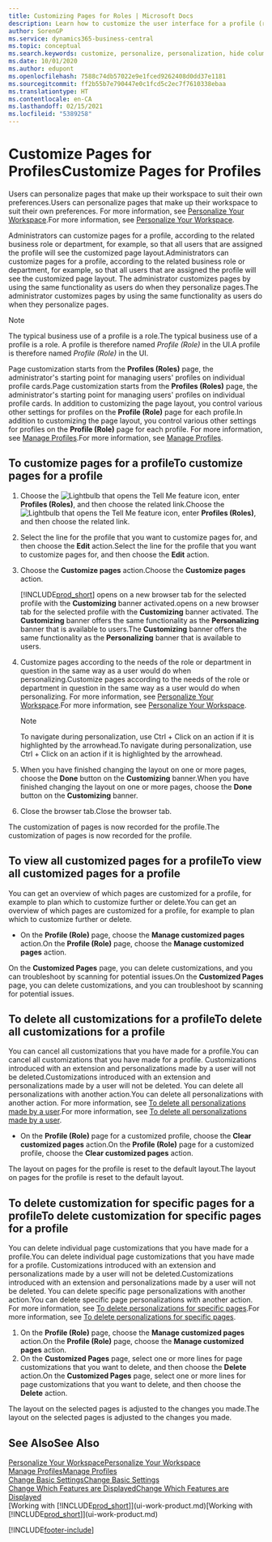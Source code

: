 ```yaml
---
title: Customizing Pages for Roles | Microsoft Docs
description: Learn how to customize the user interface for a profile (role) so that all users assigned that role see a customized workspace.
author: SorenGP
ms.service: dynamics365-business-central
ms.topic: conceptual
ms.search.keywords: customize, personalize, personalization, hide columns, remove fields, move fields
ms.date: 10/01/2020
ms.author: edupont
ms.openlocfilehash: 7588c74db57022e9e1fced9262408d0dd37e1181
ms.sourcegitcommit: ff2b55b7e790447e0c1fcd5c2ec7f7610338ebaa
ms.translationtype: HT
ms.contentlocale: en-CA
ms.lasthandoff: 02/15/2021
ms.locfileid: "5389258"
---
```

# <a name="customize-pages-for-profiles"></a><span data-ttu-id="9c9d0-103">Customize Pages for Profiles</span><span class="sxs-lookup"><span data-stu-id="9c9d0-103">Customize Pages for Profiles</span></span>
<span data-ttu-id="9c9d0-104">Users can personalize pages that make up their workspace to suit their own preferences.</span><span class="sxs-lookup"><span data-stu-id="9c9d0-104">Users can personalize pages that make up their workspace to suit their own preferences.</span></span> <span data-ttu-id="9c9d0-105">For more information, see [Personalize Your Workspace](ui-personalization-user.md).</span><span class="sxs-lookup"><span data-stu-id="9c9d0-105">For more information, see [Personalize Your Workspace](ui-personalization-user.md).</span></span>

<span data-ttu-id="9c9d0-106">Administrators can customize pages for a profile, according to the related business role or department, for example, so that all users that are assigned the profile will see the customized page layout.</span><span class="sxs-lookup"><span data-stu-id="9c9d0-106">Administrators can customize pages for a profile, according to the related business role or department, for example, so that all users that are assigned the profile will see the customized page layout.</span></span> <span data-ttu-id="9c9d0-107">The administrator customizes pages by using the same functionality as users do when they personalize pages.</span><span class="sxs-lookup"><span data-stu-id="9c9d0-107">The administrator customizes pages by using the same functionality as users do when they personalize pages.</span></span>

> [!NOTE]
> <span data-ttu-id="9c9d0-108">The typical business use of a profile is a role.</span><span class="sxs-lookup"><span data-stu-id="9c9d0-108">The typical business use of a profile is a role.</span></span> <span data-ttu-id="9c9d0-109">A profile is therefore named *Profile (Role)* in the UI.</span><span class="sxs-lookup"><span data-stu-id="9c9d0-109">A profile is therefore named *Profile (Role)* in the UI.</span></span>

<span data-ttu-id="9c9d0-110">Page customization starts from the **Profiles (Roles)** page, the administrator's starting point for managing users' profiles on individual profile cards.</span><span class="sxs-lookup"><span data-stu-id="9c9d0-110">Page customization starts from the **Profiles (Roles)** page, the administrator's starting point for managing users' profiles on individual profile cards.</span></span> <span data-ttu-id="9c9d0-111">In addition to customizing the page layout, you control various other settings for profiles on the **Profile (Role)** page for each profile.</span><span class="sxs-lookup"><span data-stu-id="9c9d0-111">In addition to customizing the page layout, you control various other settings for profiles on the **Profile (Role)** page for each profile.</span></span> <span data-ttu-id="9c9d0-112">For more information, see [Manage Profiles](admin-users-profiles-roles.md).</span><span class="sxs-lookup"><span data-stu-id="9c9d0-112">For more information, see [Manage Profiles](admin-users-profiles-roles.md).</span></span>

## <a name="to-customize-pages-for-a-profile"></a><span data-ttu-id="9c9d0-113">To customize pages for a profile</span><span class="sxs-lookup"><span data-stu-id="9c9d0-113">To customize pages for a profile</span></span>
1. <span data-ttu-id="9c9d0-114">Choose the ![Lightbulb that opens the Tell Me feature](media/ui-search/search_small.png "Tell me what you want to do") icon, enter **Profiles (Roles)**, and then choose the related link.</span><span class="sxs-lookup"><span data-stu-id="9c9d0-114">Choose the ![Lightbulb that opens the Tell Me feature](media/ui-search/search_small.png "Tell me what you want to do") icon, enter **Profiles (Roles)**, and then choose the related link.</span></span>
2. <span data-ttu-id="9c9d0-115">Select the line for the profile that you want to customize pages for, and then choose the **Edit** action.</span><span class="sxs-lookup"><span data-stu-id="9c9d0-115">Select the line for the profile that you want to customize pages for, and then choose the **Edit** action.</span></span>
3. <span data-ttu-id="9c9d0-116">Choose the **Customize pages** action.</span><span class="sxs-lookup"><span data-stu-id="9c9d0-116">Choose the **Customize pages** action.</span></span>

    [!INCLUDE[prod_short](includes/prod_short.md)] <span data-ttu-id="9c9d0-117">opens on a new browser tab for the selected profile with the **Customizing** banner activated.</span><span class="sxs-lookup"><span data-stu-id="9c9d0-117">opens on a new browser tab for the selected profile with the **Customizing** banner activated.</span></span> <span data-ttu-id="9c9d0-118">The **Customizing** banner offers the same functionality as the **Personalizing** banner that is available to users.</span><span class="sxs-lookup"><span data-stu-id="9c9d0-118">The **Customizing** banner offers the same functionality as the **Personalizing** banner that is available to users.</span></span>

4. <span data-ttu-id="9c9d0-119">Customize pages according to the needs of the role or department in question in the same way as a user would do when personalizing.</span><span class="sxs-lookup"><span data-stu-id="9c9d0-119">Customize pages according to the needs of the role or department in question in the same way as a user would do when personalizing.</span></span> <span data-ttu-id="9c9d0-120">For more information, see [Personalize Your Workspace](ui-personalization-user.md).</span><span class="sxs-lookup"><span data-stu-id="9c9d0-120">For more information, see [Personalize Your Workspace](ui-personalization-user.md).</span></span>

    > [!NOTE]
    > <span data-ttu-id="9c9d0-121">To navigate during personalization, use Ctrl + Click on an action if it is highlighted by the arrowhead.</span><span class="sxs-lookup"><span data-stu-id="9c9d0-121">To navigate during personalization, use Ctrl + Click on an action if it is highlighted by the arrowhead.</span></span>

5. <span data-ttu-id="9c9d0-122">When you have finished changing the layout on one or more pages, choose the **Done** button on the **Customizing** banner.</span><span class="sxs-lookup"><span data-stu-id="9c9d0-122">When you have finished changing the layout on one or more pages, choose the **Done** button on the **Customizing** banner.</span></span>
6. <span data-ttu-id="9c9d0-123">Close the browser tab.</span><span class="sxs-lookup"><span data-stu-id="9c9d0-123">Close the browser tab.</span></span>

<span data-ttu-id="9c9d0-124">The customization of pages is now recorded for the profile.</span><span class="sxs-lookup"><span data-stu-id="9c9d0-124">The customization of pages is now recorded for the profile.</span></span>

## <a name="to-view-all-customized-pages-for-a-profile"></a><span data-ttu-id="9c9d0-125">To view all customized pages for a profile</span><span class="sxs-lookup"><span data-stu-id="9c9d0-125">To view all customized pages for a profile</span></span>

<span data-ttu-id="9c9d0-126">You can get an overview of which pages are customized for a profile, for example to plan which to customize further or delete.</span><span class="sxs-lookup"><span data-stu-id="9c9d0-126">You can get an overview of which pages are customized for a profile, for example to plan which to customize further or delete.</span></span>

- <span data-ttu-id="9c9d0-127">On the **Profile (Role)** page, choose the **Manage customized pages** action.</span><span class="sxs-lookup"><span data-stu-id="9c9d0-127">On the **Profile (Role)** page, choose the **Manage customized pages** action.</span></span>

<span data-ttu-id="9c9d0-128">On the **Customized Pages** page, you can delete customizations, and you can troubleshoot by scanning for potential issues.</span><span class="sxs-lookup"><span data-stu-id="9c9d0-128">On the **Customized Pages** page, you can delete customizations, and you can troubleshoot by scanning for potential issues.</span></span>  

## <a name="to-delete-all-customizations-for-a-profile"></a><span data-ttu-id="9c9d0-129">To delete all customizations for a profile</span><span class="sxs-lookup"><span data-stu-id="9c9d0-129">To delete all customizations for a profile</span></span>
<span data-ttu-id="9c9d0-130">You can cancel all customizations that you have made for a profile.</span><span class="sxs-lookup"><span data-stu-id="9c9d0-130">You can cancel all customizations that you have made for a profile.</span></span> <span data-ttu-id="9c9d0-131">Customizations introduced with an extension and personalizations made by a user will not be deleted.</span><span class="sxs-lookup"><span data-stu-id="9c9d0-131">Customizations introduced with an extension and personalizations made by a user will not be deleted.</span></span> <span data-ttu-id="9c9d0-132">You can delete all personalizations with another action.</span><span class="sxs-lookup"><span data-stu-id="9c9d0-132">You can delete all personalizations with another action.</span></span> <span data-ttu-id="9c9d0-133">For more information, see [To delete all personalizations made by a user](admin-users-profiles-roles.md#to-delete-all-personalizations-made-by-a-user).</span><span class="sxs-lookup"><span data-stu-id="9c9d0-133">For more information, see [To delete all personalizations made by a user](admin-users-profiles-roles.md#to-delete-all-personalizations-made-by-a-user).</span></span>

- <span data-ttu-id="9c9d0-134">On the **Profile (Role)** page for a customized profile, choose the **Clear customized pages** action.</span><span class="sxs-lookup"><span data-stu-id="9c9d0-134">On the **Profile (Role)** page for a customized profile, choose the **Clear customized pages** action.</span></span>

<span data-ttu-id="9c9d0-135">The layout on pages for the profile is reset to the default layout.</span><span class="sxs-lookup"><span data-stu-id="9c9d0-135">The layout on pages for the profile is reset to the default layout.</span></span>  

## <a name="to-delete-customization-for-specific-pages-for-a-profile"></a><span data-ttu-id="9c9d0-136">To delete customization for specific pages for a profile</span><span class="sxs-lookup"><span data-stu-id="9c9d0-136">To delete customization for specific pages for a profile</span></span>
<span data-ttu-id="9c9d0-137">You can delete individual page customizations that you have made for a profile.</span><span class="sxs-lookup"><span data-stu-id="9c9d0-137">You can delete individual page customizations that you have made for a profile.</span></span> <span data-ttu-id="9c9d0-138">Customizations introduced with an extension and personalizations made by a user will not be deleted.</span><span class="sxs-lookup"><span data-stu-id="9c9d0-138">Customizations introduced with an extension and personalizations made by a user will not be deleted.</span></span> <span data-ttu-id="9c9d0-139">You can delete specific page personalizations with another action.</span><span class="sxs-lookup"><span data-stu-id="9c9d0-139">You can delete specific page personalizations with another action.</span></span> <span data-ttu-id="9c9d0-140">For more information, see [To delete personalizations for specific pages](admin-users-profiles-roles.md#to-delete-personalizations-for-specific-pages).</span><span class="sxs-lookup"><span data-stu-id="9c9d0-140">For more information, see [To delete personalizations for specific pages](admin-users-profiles-roles.md#to-delete-personalizations-for-specific-pages).</span></span>

1. <span data-ttu-id="9c9d0-141">On the **Profile (Role)** page, choose the **Manage customized pages** action.</span><span class="sxs-lookup"><span data-stu-id="9c9d0-141">On the **Profile (Role)** page, choose the **Manage customized pages** action.</span></span>
2. <span data-ttu-id="9c9d0-142">On the **Customized Pages** page, select one or more lines for page customizations that you want to delete, and then choose the **Delete** action.</span><span class="sxs-lookup"><span data-stu-id="9c9d0-142">On the **Customized Pages** page, select one or more lines for page customizations that you want to delete, and then choose the **Delete** action.</span></span>

<span data-ttu-id="9c9d0-143">The layout on the selected pages is adjusted to the changes you made.</span><span class="sxs-lookup"><span data-stu-id="9c9d0-143">The layout on the selected pages is adjusted to the changes you made.</span></span>

## <a name="see-also"></a><span data-ttu-id="9c9d0-144">See Also</span><span class="sxs-lookup"><span data-stu-id="9c9d0-144">See Also</span></span>

[<span data-ttu-id="9c9d0-145">Personalize Your Workspace</span><span class="sxs-lookup"><span data-stu-id="9c9d0-145">Personalize Your Workspace</span></span>](ui-personalization-user.md)  
[<span data-ttu-id="9c9d0-146">Manage Profiles</span><span class="sxs-lookup"><span data-stu-id="9c9d0-146">Manage Profiles</span></span>](admin-users-profiles-roles.md)  
[<span data-ttu-id="9c9d0-147">Change Basic Settings</span><span class="sxs-lookup"><span data-stu-id="9c9d0-147">Change Basic Settings</span></span>](ui-change-basic-settings.md)  
[<span data-ttu-id="9c9d0-148">Change Which Features are Displayed</span><span class="sxs-lookup"><span data-stu-id="9c9d0-148">Change Which Features are Displayed</span></span>](ui-experiences.md)  
<span data-ttu-id="9c9d0-149">[Working with [!INCLUDE[prod_short](includes/prod_short.md)]](ui-work-product.md)</span><span class="sxs-lookup"><span data-stu-id="9c9d0-149">[Working with [!INCLUDE[prod_short](includes/prod_short.md)]](ui-work-product.md)</span></span>  


[!INCLUDE[footer-include](includes/footer-banner.md)]